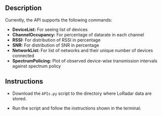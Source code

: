 ## Description

Currently, the API supports the following commands:
- **DeviceList:** For seeing list of devices
- **ChannelOccupancy:** For percentage of datarate in each channel
- **RSSI:** For distribution of RSSI in percentage
- **SNR:** For distribution of SNR in percentage
- **NetworkList:** For list of networks and their unique number of devices connected
- **SpectrumPolicing:** Plot of observed device-wise transmission intervals against spectrum policy

## Instructions

* Download the `APIs.py` script to the directory where LoRadar data are stored.

* Run the script and follow the instructions shown in the terminal.
